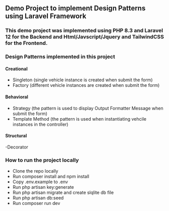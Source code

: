 
## Demo Project to implement Design Patterns using Laravel Framework

### This demo project was implemented using PHP 8.3 and Laravel 12 for the Backend and Html/Javscript/Jquery and TailwindCSS for the Frontend.

### Design Patterns implemented in this project

#### Creational
- Singleton (single vehicle instance is created when submit the form)
- Factory (different vehicle instances are created when submit the form)

#### Behavioral
- Strategy (the pattern is used to display Output Formatter Message when submit the form)
- Template Method (the pattern is used when instantiating vehcile instances in the controller)

#### Structural
-Decorator


### How to run the project locally

- Clone the repo locally
- Run composer install and npm install
- Copy .env.example to .env
- Run php artisan key:generate
- Run php artisan migrate and create slqlite db file
- Run php artisan db:seed
- Run composer run dev